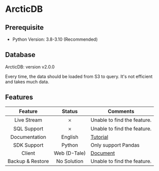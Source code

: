 # ArcticDB

## Prerequisite

* Python Version: 3.8-3.10 (Recommended)

## Database

ArcticDB: version v2.0.0

Every time, the data should be loaded from S3 to query. It's not efficient and takes much data.

## Features

|   Feature        |      Status        |           Comments                           |
|:----------------:|:------------------:|----------------------------------------------|
|  Live Stream     |    &#x10102;       |  Unable to find the feature.                 |
|  SQL Support     |    &#x10102;       |  Unable to find the feature.                 |
|  Documentation   |    English         |  [Tutorial](https://docs.arcticdb.io/)       |
|  SDK Support     |    Python          |  Only support Pandas                         |
|  Client          |    Web (D-Tale)    |  [Document](https://github.com/man-group/dtale/blob/master/docs/arcticdb/ARCTICDB_INTEGRATION.md)|
|  Backup & Restore|    No Solution     |  Unable to find the feature.                 |
